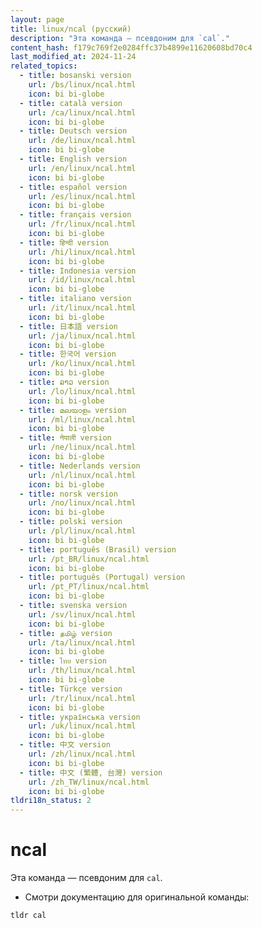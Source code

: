 ```yaml
---
layout: page
title: linux/ncal (русский)
description: "Эта команда — псевдоним для `cal`."
content_hash: f179c769f2e0284ffc37b4899e11620608bd70c4
last_modified_at: 2024-11-24
related_topics:
  - title: bosanski version
    url: /bs/linux/ncal.html
    icon: bi bi-globe
  - title: català version
    url: /ca/linux/ncal.html
    icon: bi bi-globe
  - title: Deutsch version
    url: /de/linux/ncal.html
    icon: bi bi-globe
  - title: English version
    url: /en/linux/ncal.html
    icon: bi bi-globe
  - title: español version
    url: /es/linux/ncal.html
    icon: bi bi-globe
  - title: français version
    url: /fr/linux/ncal.html
    icon: bi bi-globe
  - title: हिन्दी version
    url: /hi/linux/ncal.html
    icon: bi bi-globe
  - title: Indonesia version
    url: /id/linux/ncal.html
    icon: bi bi-globe
  - title: italiano version
    url: /it/linux/ncal.html
    icon: bi bi-globe
  - title: 日本語 version
    url: /ja/linux/ncal.html
    icon: bi bi-globe
  - title: 한국어 version
    url: /ko/linux/ncal.html
    icon: bi bi-globe
  - title: ລາວ version
    url: /lo/linux/ncal.html
    icon: bi bi-globe
  - title: മലയാളം version
    url: /ml/linux/ncal.html
    icon: bi bi-globe
  - title: नेपाली version
    url: /ne/linux/ncal.html
    icon: bi bi-globe
  - title: Nederlands version
    url: /nl/linux/ncal.html
    icon: bi bi-globe
  - title: norsk version
    url: /no/linux/ncal.html
    icon: bi bi-globe
  - title: polski version
    url: /pl/linux/ncal.html
    icon: bi bi-globe
  - title: português (Brasil) version
    url: /pt_BR/linux/ncal.html
    icon: bi bi-globe
  - title: português (Portugal) version
    url: /pt_PT/linux/ncal.html
    icon: bi bi-globe
  - title: svenska version
    url: /sv/linux/ncal.html
    icon: bi bi-globe
  - title: தமிழ் version
    url: /ta/linux/ncal.html
    icon: bi bi-globe
  - title: ไทย version
    url: /th/linux/ncal.html
    icon: bi bi-globe
  - title: Türkçe version
    url: /tr/linux/ncal.html
    icon: bi bi-globe
  - title: українська version
    url: /uk/linux/ncal.html
    icon: bi bi-globe
  - title: 中文 version
    url: /zh/linux/ncal.html
    icon: bi bi-globe
  - title: 中文 (繁體, 台灣) version
    url: /zh_TW/linux/ncal.html
    icon: bi bi-globe
tldri18n_status: 2
---
```

# ncal

Эта команда — псевдоним для `cal`.

- Смотри документацию для оригинальной команды:

`tldr cal`
